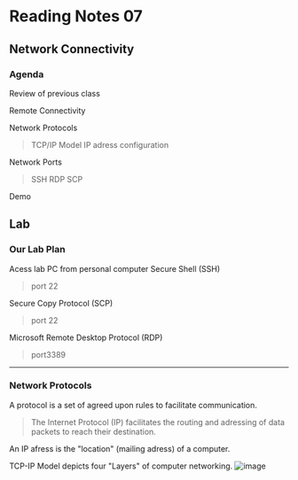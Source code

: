 # Reading Notes 07

## Network Connectivity
### Agenda
Review of previous class

Remote Connectivity

Network Protocols
> TCP/IP Model
> IP adress configuration

Network Ports
> SSH
> RDP
> SCP

Demo

Lab
---
### Our Lab Plan
Acess lab PC from personal computer Secure Shell (SSH)
> port 22

Secure Copy Protocol (SCP)
> port 22

Microsoft Remote Desktop Protocol (RDP)
> port3389
---
### Network Protocols

A protocol is a set of agreed upon rules to facilitate communication.
> The Internet Protocol (IP) facilitates the routing and adressing of data packets to reach their destination.

An IP afress is the "location" (mailing adress) of a computer.

TCP-IP Model depicts four "Layers" of computer networking.
![image](https://github.com/A-hurdd/ops-reading-notes/assets/154618317/1b2ea9d7-ddaa-48d2-bb44-7df70bbd3f4e)

 
